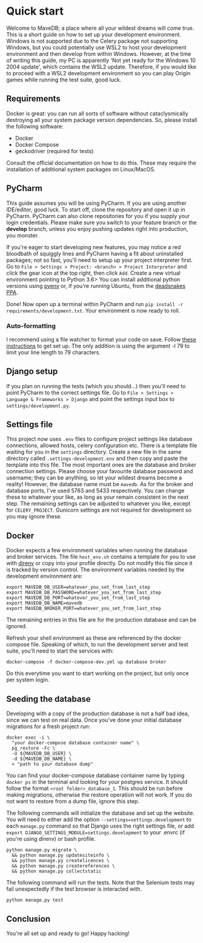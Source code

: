 # Quick start
Welcome to MaveDB; a place where all your wildest dreams will come true. This is a short guide on
how to set up your development environment. Windows is not supported due to the Celery package not
supporting Windows, but you could potentially use WSL2 to host your development environment and then
develop from within Windows. However, at the time of writing this guide, my PC is apparently 'Not 
yet ready for the Windows 10 2004 update', which contains the WSL2 update. Therefore, if you
would like to proceed with a WSL2 development environment so you can play Origin games while 
running the test suite, good luck.

## Requirements
Docker is great: you can run all sorts of software without cataclysmically destroying all your
system package version dependencies. So, please install the following software:

- Docker
- Docker Compose
- geckodriver (required for tests)

Consult the official documentation on how to do this. These may require the installation of 
additional system packages on Linux/MacOS.

## PyCharm
This guide assumes you will be using PyCharm. If you are using another IDE/editor, good luck. To 
start off, clone the repository and open it up in PyCharm. PyCharm can also clone repositories for
you if you supply your login credentials. Please make sure you switch to your feature branch or
the **develop** branch, unless you enjoy pushing updates right into production, you monster.

If you're eager to start developing new features, you may notice a red bloodbath of squiggly lines 
and PyCharm having a fit about uninstalled packages; not so fast, you'll need to setup up your 
project interpreter first. Go to `File > Settings > Project: <branch> > Project Interpreter` and 
click the gear icon at the top right, then click `Add`. Create a new virtual environment pointing to 
Python 3.6> You can install additional python versions using 
[pyenv](https://github.com/pyenv/pyenv-installer) or, if you're running Ubuntu, from the 
[deadsnakes PPA](https://launchpad.net/~deadsnakes/+archive/ubuntu/ppa).

Done! Now open up a terminal within PyCharm and run `pip install -r requirements/development.txt`.
Your environment is now ready to roll. 

### Auto-formatting

I recommend using a file watcher to format your code on save. Follow 
[these instructions](https://black.readthedocs.io/en/stable/editor_integration.html) to get set up.
The only addition is using the argument -l 79 to limit your line length to 79 characters.

## Django setup

If you plan on running the tests (which you should...) then you'll need to point PyCharm to the 
correct settings file. Go to `File > Settings > Language & Frameworks > Django` and point the
settings input box to `settings/development.py`.

## Settings file

This project now uses `.env` files to configure project settings like database connections, 
allowed hosts, celery configuration etc. There is a template file waiting for you in the `settings`
directory. Create a new file in the same directory called `.settings-development.env` and then copy 
and paste the template into this file. The most important ones are the database and broker connection 
settings. Please choose your favourite database password and username; they can be anything, so let 
your wildest dreams become a reality! However, the database name must be `mavedb`. As for the broker 
and database ports, I've used 5763 and 5433 respectively. You can change these to whatever your like, 
as long as your remain consistent in the next step. The remaining settings can be adjusted to 
whatever you like, except for `CELERY_PROJECT`. Gunicorn settings are not required for development 
so you may ignore these.

## Docker

Docker expects a few environment variables when running the database and broker services. The file
`host_env.sh` contains a template for you to use with [direnv](https://direnv.net/) or copy into your
profile directly. Do not modify this file since it is tracked by version control. The environment
variables needed by the development environment are:

```shell script
export MAVEDB_DB_USER=whatever_you_set_from_last_step
export MAVEDB_DB_PASSWORD=whatever_you_set_from_last_step
export MAVEDB_DB_PORT=whatever_you_set_from_last_step
export MAVEDB_DB_NAME=mavedb
export MAVEDB_BROKER_PORT=whatever_you_set_from_last_step
```

The remaining entries in this file are for the production database and can be ignored.

Refresh your shell environment as these are referenced by the docker compose file. Speaking of 
which, to run the development server and test suite, you'll need to start the services with:

```shell script
docker-compose -f docker-compose-dev.yml up database broker
```

Do this everytime you want to start working on the project, but only once per system login.

## Seeding the database
Developing with a copy of the production database is not a half bad idea, since we can test on
real data. Once you've done your initial database migrations for a fresh project run:

```shell script
docker exec -i \
  "your docker-compose database container name" \
  pg_restore -Fc \ 
  -U ${MAVEDB_DB_USER} \
  -d ${MAVEDB_DB_NAME} \
  < "path to your database dump"
```
You can find your docker-compose database container name by typing `docker ps` in the terminal and
looking for your postgres service. It should follow the format `<root folder>_database_1`. This should be run before 
making migrations, otherwise the restore operation will not work. If you do not want to restore from a dump file, ignore this step.

The following commands will initialize the database and set up the website. You will need to
either add the option `--settings=settings.development` to each `manage.py` command so that
Django uses the right settings file, or add `export DJANGO_SETTINGS_MODULE=settings.development`
to your .envrc (if you're using direnv) or bash profile.

```shell script
python manage.py migrate \
  && python manage.py updatesiteinfo \
  && python manage.py createlicences \
  && python manage.py createreferences \
  && python manage.py collectstatic
```

The following command will run the tests. Note that the Selenium tests may fail unexpectedly
if the test browser is interacted with.

```shell script
python manage.py test
```

## Conclusion

You're all set up and ready to go! Happy hacking!